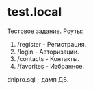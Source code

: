 # test.local
Тестовое задание.
Роуты:
1) /register - Регистрация.
2) /login - Авторизации.
3) /contacts - Контакты.
4) /favorites - Избранное.

dnipro.sql - дамп ДБ.

